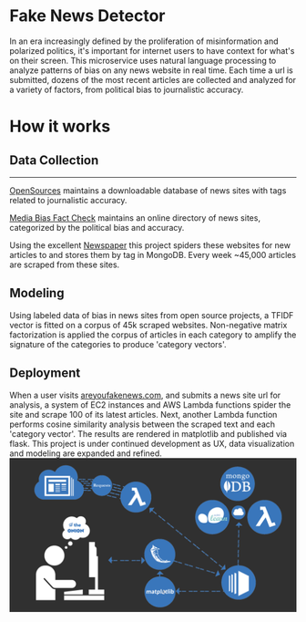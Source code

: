 Fake News Detector
==============

In an era increasingly defined by the proliferation of misinformation and polarized politics, it's important for internet users to have context for what's on their screen. This microservice uses natural language processing to analyze patterns of bias on any news website in real time. Each time a url is submitted, dozens of the most recent articles are collected and analyzed for a variety of factors, from political bias to journalistic accuracy. 

# How it works


## Data Collection
--------

[OpenSources](http://www.opensources.co/) maintains a downloadable database of news sites with tags related to journalistic accuracy.


[Media Bias Fact Check](https://mediabiasfactcheck.com/)  maintains an online directory of news sites, categorized by the political bias and accuracy.


Using the excellent  [Newspaper](https://github.com/codelucas/newspaper)  this project spiders these websites for new articles to and stores them by tag in MongoDB. Every week ~45,000 articles are scraped from these sites.

Modeling
--------

Using labeled data of bias in news sites from open source projects, a TFIDF vector is fitted on a corpus of 45k scraped websites. Non-negative matrix factorization is applied the corpus of articles in each category to amplify the signature of the categories to produce 'category vectors'. 


Deployment
----------

When a user	 visits [areyoufakenews.com](http://areyoufakenews.com/), and submits a news site url for analysis, a system of EC2 instances and AWS Lambda functions spider the site and scrape 100 of its latest articles. Next, another Lambda function performs cosine similarity analysis between the scraped text and each 'category vector'. The results are rendered in matplotlib and published via flask. This project is under continued development as UX, data visualization and modeling are expanded and refined.
![alt text](web/static/img/workflow_bg.png "flow")



